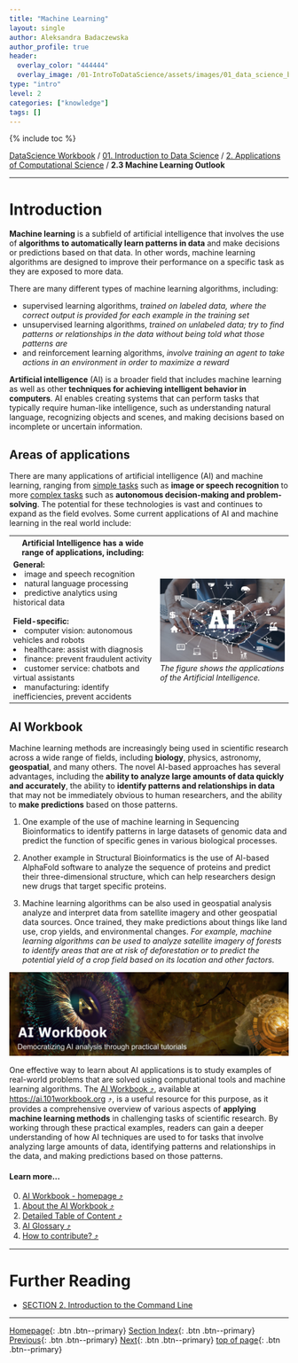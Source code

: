 ```yaml
---
title: "Machine Learning"
layout: single
author: Aleksandra Badaczewska
author_profile: true
header:
  overlay_color: "444444"
  overlay_image: /01-IntroToDataScience/assets/images/01_data_science_banner.png
type: "intro"
level: 2
categories: ["knowledge"]
tags: []
---
```


{% include toc %}

[DataScience Workbook](https://datascience.101workbook.org/) / [01. Introduction to Data Science](00-IntroToDataScience-LandingPage.md) / [2. Applications of Computational Science](02-computational-science-applications.md) / **2.3 Machine Learning Outlook**

---


# Introduction

**Machine learning** is a subfield of artificial intelligence that involves the use of **algorithms to automatically learn patterns in data** and make decisions or predictions based on that data. In other words, machine learning algorithms are designed to improve their performance on a specific task as they are exposed to more data.


There are many different types of machine learning algorithms, including:
* supervised learning algorithms, *trained on labeled data, where the correct output is provided for each example in the training set*
* unsupervised learning algorithms, *trained on unlabeled data; try to find patterns or relationships in the data without being told what those patterns are*
* and reinforcement learning algorithms, *involve training an agent to take actions in an environment in order to maximize a reward*


**Artificial intelligence** (AI) is a broader field that includes machine learning as well as other **techniques for achieving intelligent behavior in computers**. AI enables creating systems that can perform tasks that typically require human-like intelligence, such as understanding natural language, recognizing objects and scenes, and making decisions based on incomplete or uncertain information.


## Areas of applications

There are many applications of artificial intelligence (AI) and machine learning, ranging from <u>simple tasks</u> such as **image or speech recognition** to more <u>complex tasks</u> such as **autonomous decision-making and problem-solving**. The potential for these technologies is vast and continues to expand as the field evolves. Some current applications of AI and machine learning in the real world include:

<table>
  <tr> <th>Artificial Intelligence has a wide range of applications, including:</th> <th></th> </tr>
  <tr> <td>
        <b>General:</b><br>
        <li> image and speech recognition </li>
        <li> natural language processing </li>
        <li> predictive analytics using historical data </li>
        <br>
        <b>Field-specific:</b><br>
        <li> computer vision: autonomous vehicles and robots </li>
        <li> healthcare: assist with diagnosis </li>
        <li> finance: prevent fraudulent activity </li>
        <li> customer service: chatbots and virtual assistants </li>
        <li> manufacturing: identify inefficiencies, prevent accidents </li>
    </td> <td>
        <img src="assets/images/AI.jpeg" alt="Computational Science" width="400"><br>
          <i>The figure shows the applications of the Artificial Intelligence.</i>
    </td> </tr>
</table>


## AI Workbook

Machine learning methods are increasingly being used in scientific research across a wide range of fields, including **biology**, physics, astronomy, **geospatial**, and many others. The novel AI-based approaches has several advantages, including the **ability to analyze large amounts of data quickly and accurately**, the ability to **identify patterns and relationships in data** that may not be immediately obvious to human researchers, and the ability to **make predictions** based on those patterns.

1. One example of the use of machine learning in Sequencing Bioinformatics to identify patterns in large datasets of genomic data and predict the function of specific genes in various biological processes.

2. Another example in Structural Bioinformatics is the use of AI-based AlphaFold software to analyze the sequence of proteins and predict their three-dimensional structure, which can help researchers design new drugs that target specific proteins.

3. Machine learning algorithms can be also used in geospatial analysis analyze and interpret data from satellite imagery and other geospatial data sources. Once trained, they make predictions about things like land use, crop yields, and environmental changes. *For example, machine learning algorithms can be used to analyze satellite imagery of forests to identify areas that are at risk of deforestation or to predict the potential yield of a crop field based on its location and other factors.*

![AI WB](assets/images/ai_workbook.png)

One effective way to learn about AI applications is to study examples of real-world problems that are solved using computational tools and machine learning algorithms. The <a href="https://ai.101workbook.org" target="_blank">AI Workbook  ⤴</a>, available at <a href="https://ai.101workbook.org" target="_blank">https://ai.101workbook.org  ⤴</a>, is a useful resource for this purpose, as it provides a comprehensive overview of various aspects of **applying machine learning methods** in challenging tasks of scientific research. By working through these practical examples, readers can gain a deeper understanding of how AI techniques are used to for tasks that involve analyzing large amounts of data, identifying patterns and relationships in the data, and making predictions based on those patterns.

#### Learn more...

0. <a href="https://ai.101workbook.org" target="_blank">AI Workbook - homepage  ⤴</a>
1. <a href="https://ai.101workbook.org/about.html" target="_blank">About the AI Workbook  ⤴</a>
2. <a href="https://ai.101workbook.org/list.html" target="_blank">Detailed Table of Content  ⤴</a>
3. <a href="https://ai.101workbook.org/glossary.html" target="_blank">AI Glossary  ⤴</a>
4. <a href="https://ai.101workbook.org/Contributing.html" target="_blank">How to contribute?  ⤴</a>



___
# Further Reading
* [SECTION 2. Introduction to the Command Line](../02-IntroToCommandLine/00-IntroToCommandLine-LandingPage)

___

[Homepage](../index.md){: .btn  .btn--primary}
[Section Index](00-IntroToDataScience-LandingPage){: .btn  .btn--primary}
[Previous](02B-geospatial-analytics){: .btn  .btn--primary}
[Next](../02-IntroToCommandLine/00-IntroToCommandLine-LandingPage){: .btn  .btn--primary}
[top of page](#introduction){: .btn  .btn--primary}
